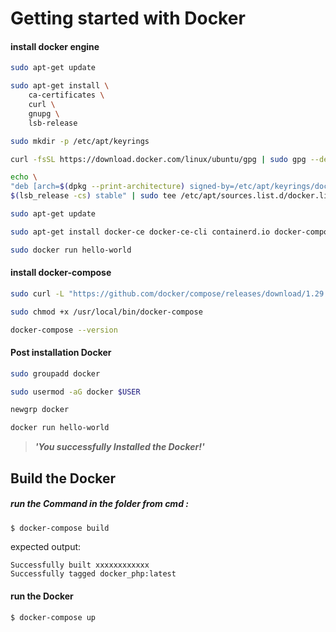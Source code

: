 # Getting started with Docker

#### install docker engine
```bash
sudo apt-get update

sudo apt-get install \
    ca-certificates \
    curl \
    gnupg \
    lsb-release

sudo mkdir -p /etc/apt/keyrings

curl -fsSL https://download.docker.com/linux/ubuntu/gpg | sudo gpg --dearmor -o /etc/apt/keyrings/docker.gpg

echo \
"deb [arch=$(dpkg --print-architecture) signed-by=/etc/apt/keyrings/docker.gpg] https://download.docker.com/linux/ubuntu \
$(lsb_release -cs) stable" | sudo tee /etc/apt/sources.list.d/docker.list > /dev/null

sudo apt-get update

sudo apt-get install docker-ce docker-ce-cli containerd.io docker-compose-plugin

sudo docker run hello-world
```
#### install docker-compose 
```bash
sudo curl -L "https://github.com/docker/compose/releases/download/1.29.2/docker-compose-$(uname -s)-$(uname -m)" -o /usr/local/bin/docker-compose

sudo chmod +x /usr/local/bin/docker-compose

docker-compose --version
```
#### Post installation Docker 
```bash
sudo groupadd docker

sudo usermod -aG docker $USER

newgrp docker

docker run hello-world
```
> ***'You successfully Installed the Docker!'***
## Build the Docker

##### run the Command in the folder from cmd :
```bash
$ docker-compose build
```

expected output: 
```
Successfully built xxxxxxxxxxxx
Successfully tagged docker_php:latest
```

#### run the Docker
```bash
$ docker-compose up
```
